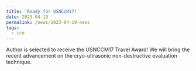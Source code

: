 ```yaml
---
title: 'Ready for USNCCM17!'
date: 2023-04-19
permalink: /news/2023-04-19-news
tags:
  - ice
---
```


Author is selected to receive the USNCCM17 Travel Award! We will bring the recent advancement on the cryo-ultrasonic non-destructive evaluation technique.

<!-- 
Headings are cool
======

You can have many headings
======

Aren't headings cool?
------ -->